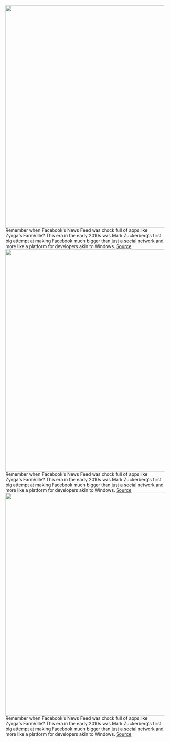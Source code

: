 <img src='https://cdn.vox-cdn.com/thumbor/Q0ugx4TpnzSYyJYRcxxCWOV1j3U=/0x0:3280x2264/1200x800/filters:focal(706x480:1230x1004)/cdn.vox-cdn.com/uploads/chorus_image/image/71156248/111835564.0.jpg' width='700px' /><br/>
Remember when Facebook's News Feed was chock full of apps like Zynga's FarmVille? This era in the early 2010s was Mark Zuckerberg's first big attempt at making Facebook much bigger than just a social network and more like a platform for developers akin to Windows.
<a href='https://www.theverge.com/2022/7/20/23271554/facebook-platform-cambridge-analytica-meta-land-of-the-giants-podcast'> Source <a/><img src='https://cdn.vox-cdn.com/thumbor/Q0ugx4TpnzSYyJYRcxxCWOV1j3U=/0x0:3280x2264/1200x800/filters:focal(706x480:1230x1004)/cdn.vox-cdn.com/uploads/chorus_image/image/71156248/111835564.0.jpg' width='700px' /><br/>
Remember when Facebook's News Feed was chock full of apps like Zynga's FarmVille? This era in the early 2010s was Mark Zuckerberg's first big attempt at making Facebook much bigger than just a social network and more like a platform for developers akin to Windows.
<a href='https://www.theverge.com/2022/7/20/23271554/facebook-platform-cambridge-analytica-meta-land-of-the-giants-podcast'> Source <a/><img src='https://cdn.vox-cdn.com/thumbor/Q0ugx4TpnzSYyJYRcxxCWOV1j3U=/0x0:3280x2264/1200x800/filters:focal(706x480:1230x1004)/cdn.vox-cdn.com/uploads/chorus_image/image/71156248/111835564.0.jpg' width='700px' /><br/>
Remember when Facebook's News Feed was chock full of apps like Zynga's FarmVille? This era in the early 2010s was Mark Zuckerberg's first big attempt at making Facebook much bigger than just a social network and more like a platform for developers akin to Windows.
<a href='https://www.theverge.com/2022/7/20/23271554/facebook-platform-cambridge-analytica-meta-land-of-the-giants-podcast'> Source <a/>